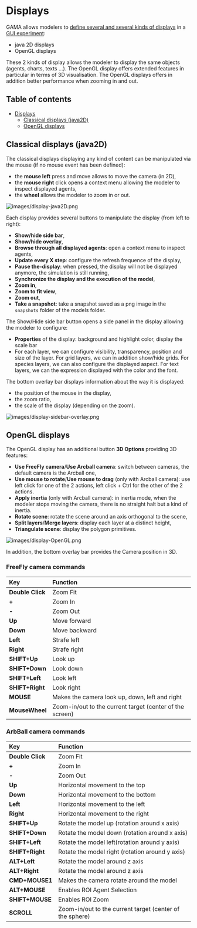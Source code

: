 
# Displays

GAMA allows modelers to [define several and several kinds of displays](DefiningDisplaysGeneralities) in a [GUI experiment](DefiningGUIExperiment):
  * java 2D displays
  * OpenGL displays

These 2 kinds of display allows the modeler to display the same objects (agents, charts, texts ...). The OpenGL display offers extended features in particular in terms of 3D visualisation.
The OpenGL displays offers in addition better performance when zooming in and out.

## Table of contents 

* [Displays](#displays)
	* [Classical displays (java2D)](#classical-displays-java2d)
	* [OpenGL displays](#opengl-displays)


## Classical displays (java2D)

The classical displays displaying any kind of content can be manipulated via the mouse (if no mouse event has been defined):
* the **mouse left** press and move allows to move the camera (in 2D),
* the **mouse right** click opens a context menu allowing the modeler to inspect displayed agents,
* the **wheel** allows the modeler to zoom in or out.

![images/display-java2D.png](resources\images/display-java2D.png)


Each display provides several buttons to manipulate the display (from left to right):
  * **Show/hide side bar**,
  * **Show/hide overlay**,
  * **Browse through all displayed agents**: open a context menu to inspect agents,
  * **Update every X step**: configure the refresh frequence of the display,
  * **Pause the-display**: when pressed, the display will not be displayed anymore, the simulation is still running,
  * **Synchronize the display and the execution of the model**,
  * **Zoom in**,
  * **Zoom to fit view**,
  * **Zoom out**,
  * **Take a snapshot**: take a snapshot saved as a png image in the `snapshots` folder of the models folder.

The Show/Hide side bar button opens a side panel in the display allowing the modeler to configure:
  * **Properties** of the display: background and highlight color, display the scale bar
  * For each layer, we can configure visibility, transparency, position and size of the layer. For grid layers, we can in addition show/hide grids. For species layers, we can also configure the displayed aspect. For text layers, we can the expression displayed with the color and the font.

The bottom overlay bar displays information about the way it is displayed:
  * the position of the mouse in the display,
  * the zoom ratio,
  * the scale of the display (depending on the zoom).

![images/display-sidebar-overlay.png](resources\images/display-sidebar-overlay.png)




## OpenGL displays

The OpenGL display has an additional button **3D Options** providing 3D features:
  * **Use FreeFly camera**/**Use Arcball camera**: switch between cameras, the default camera is the Arcball one,
  * **Use mouse to rotate**/**Use mouse to drag** (only with Arcball camera): use left click for one of the 2 actions, left click + Ctrl for the other of the 2 actions.
  * **Apply inertia** (only with Arcball camera): in inertia mode, when the modeler stops moving the camera, there is no straight halt but a kind of inertia.
  * **Rotate scene**: rotate the scene around an axis orthogonal to the scene,
  * **Split layers**/**Merge layers**: display each layer at a distinct height,
  * **Triangulate scene**: display the polygon primitives.

![images/display-OpenGL.png](resources\images/display-OpenGL.png)

In addition, the bottom overlay bar provides the Camera position in 3D.

### FreeFly camera commands

| **Key** | **Function** |
|:--------------------------|:-----------------------------------------------------------|
| **Double Click** | Zoom Fit     |
| **+**   | Zoom In      |
| **-**   | Zoom Out     |
| **Up**  | Move forward |
| **Down**| Move backward|
| **Left**| Strafe left  |
| **Right**| Strafe right |
| **SHIFT+Up**| Look up      |
| **SHIFT+Down**| Look down    |
| **SHIFT+Left**| Look left    |
| **SHIFT+Right**| Look right   |
| **MOUSE**| Makes the camera look up, down, left and right |
| **MouseWheel**| Zoom-in/out to the current target (center of the screen)|

### ArbBall camera commands

| **Key** | **Function** |
|:--------------------------|:-----------------------------------------------------------|
| **Double Click** | Zoom Fit     |
| **+**   | Zoom In      |
| **-**   | Zoom Out     |
| **Up**  | Horizontal movement to the top|
| **Down**| Horizontal movement to the bottom|
| **Left**| Horizontal movement to the left |
| **Right**| Horizontal movement to the right|
| **SHIFT+Up**| Rotate the model up (rotation around x axis)|
| **SHIFT+Down**| Rotate the model down (rotation around x axis)|
| **SHIFT+Left**| Rotate the model left(rotation around y axis)|
| **SHIFT+Right**| Rotate the model right (rotation around y axis)|
| **ALT+Left**|   Rotate the model around z axis|
| **ALT+Right**| Rotate the model around z axis|
| **CMD+MOUSE1** | Makes the camera rotate around the model |
| **ALT+MOUSE**| Enables ROI Agent Selection |
| **SHIFT+MOUSE**| Enables ROI Zoom |
| **SCROLL**| Zoom-in/out to the current target (center of the sphere)|